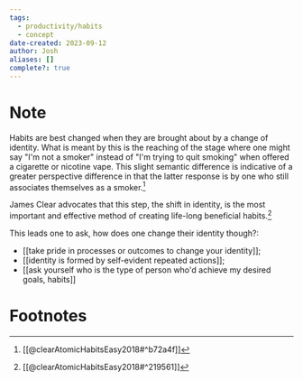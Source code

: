 ```yaml
---
tags:
  - productivity/habits
  - concept
date-created: 2023-09-12
author: Josh
aliases: []
complete?: true
---
```

# Note

Habits are best changed when they are brought about by a change of identity. What is meant by this is the reaching of the stage where one might say "I'm not a smoker" instead of "I'm trying to quit smoking" when offered a cigarette or nicotine vape. This slight semantic difference is indicative of a greater perspective difference in that the latter response is by one who still associates themselves as a smoker.[^1]

James Clear advocates that this step, the shift in identity, is the most important and effective method of creating life-long beneficial habits.[^2]

This leads one to ask, how does one change their identity though?:
- [[take pride in processes or outcomes to change your identity]];
- [[identity is formed by self-evident repeated actions]];
- [[ask yourself who is the type of person who'd achieve my desired goals, habits]]

# Footnotes

[^1]: [[@clearAtomicHabitsEasy2018#^b72a4f]]
[^2]: [[@clearAtomicHabitsEasy2018#^219561]]